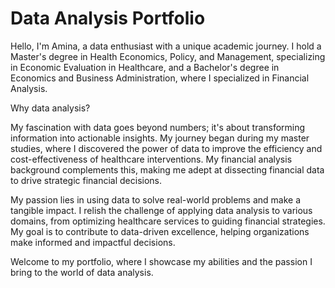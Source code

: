 # Data Analysis Portfolio

Hello, I'm Amina, a data enthusiast with a unique academic journey. I hold a Master's degree in Health Economics, Policy, and Management, specializing in Economic Evaluation in Healthcare, and a Bachelor's degree in Economics and Business Administration, where I specialized in Financial Analysis.

Why data analysis? 

My fascination with data goes beyond numbers; it's about transforming information into actionable insights. My journey began during my master studies, where I discovered the power of data to improve the efficiency and cost-effectiveness of healthcare interventions. My financial analysis background complements this, making me adept at dissecting financial data to drive strategic financial decisions.

My passion lies in using data to solve real-world problems and make a tangible impact. I relish the challenge of applying data analysis to various domains, from optimizing healthcare services to guiding financial strategies. My goal is to contribute to data-driven excellence, helping organizations make informed and impactful decisions.

Welcome to my portfolio, where I showcase my abilities and the passion I bring to the world of data analysis.





